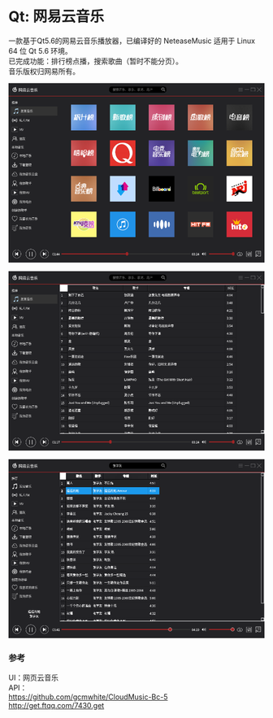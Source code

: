 # Qt: 网易云音乐
一款基于Qt5.6的网易云音乐播放器，已编译好的 NeteaseMusic 适用于 Linux 64 位 Qt 5.6 环境。  
已完成功能：排行榜点播，搜索歌曲（暂时不能分页）。  
音乐版权归网易所有。  


![alt](preview.png)  

![alt](songlist.png)  

![alt](search.png)  

### 参考
UI：网页云音乐  
API：  
https://github.com/gcmwhite/CloudMusic-Bc-5  
http://get.ftqq.com/7430.get
